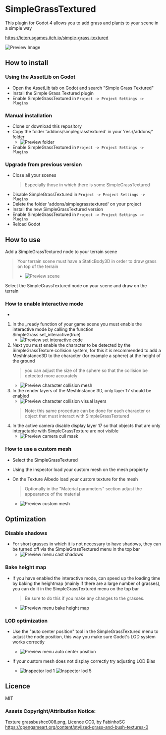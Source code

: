 # SimpleGrassTextured
This plugin for Godot 4 allows you to add grass and plants to your scene in a simple way

https://icterusgames.itch.io/simple-grass-textured

![Preview Image](https://github.com/IcterusGames/SimpleGrassTexturedPreview/raw/main/previews/preview_03.jpg)


## How to install

### Using the AssetLib on Godot
* Open the AssetLib tab on Godot and search "Simple Grass Textured"
* Install the Simple Grass Textured plugin
* Enable SimpleGrassTextured in `Project -> Project Settings -> Plugins`

### Manual installation
* Clone or download this repository
* Copy the folder 'addons/simplegrasstextured' in your 'res://addons/' folder
  - ![Preview folder](https://github.com/IcterusGames/SimpleGrassTexturedPreview/raw/main/previews/folder.png)
* Enable SimpleGrassTextured in `Project -> Project Settings -> Plugins`

### Upgrade from previous version
* Close all your scenes
  > Especially those in which there is some SimpleGrassTextured
* Disable SimpleGrassTextured in `Project -> Project Settings -> Plugins`
* Delete the folder 'addons/simplegrasstextured' on your project
* Install the new SimpleGrassTextured version
* Enable SimpleGrassTextured in `Project -> Project Settings -> Plugins`
* Reload Godot

## How to use

Add a SimpleGrassTextured node to your terrain scene
> Your terrain scene must have a StaticBody3D in order to draw grass on top of the terrain
> - ![Preview scene](https://github.com/IcterusGames/SimpleGrassTexturedPreview/raw/main/previews/simple_scene.png)

Select the SimpleGrassTextured node on your scene and draw on the terrain

### How to enable interactive mode
- <picture>
  <img alt="" src="https://github.com/IcterusGames/SimpleGrassTexturedPreview/raw/main/previews/sgt2_interactive.gif">
</picture>


1. In the _ready function of your game scene you must enable the interactive mode by calling the function SimpleGrass.set_interactive(true)
   - ![Preview set interactive code](https://github.com/IcterusGames/SimpleGrassTexturedPreview/raw/main/previews/sgt2_set_interactive.png)
2. Next you must enable the character to be detected by the SimpleGrassTexture collision system, for this it is recommended to add a MeshInstance3D to the character (for example a sphere) at the height of the ground
   > you can adjust the size of the sphere so that the collision be detected more accurately
   - ![Preview character collision mesh](https://github.com/IcterusGames/SimpleGrassTexturedPreview/raw/main/previews/sgt2_character_collision_mesh.png)
3. In the render layers of the MeshInstance 3D, only layer 17 should be enabled
   - ![Preview character collision visual layers](https://github.com/IcterusGames/SimpleGrassTexturedPreview/raw/main/previews/sgt2_character_collision_layers.png)
   > Note: this same procedure can be done for each character or object that must interact with SimpleGrassTextured
4. In the active camera disable display layer 17 so that objects that are only interactable with SimpleGrassTexture are not visible
   - ![Preview camera cull mask](https://github.com/IcterusGames/SimpleGrassTexturedPreview/raw/main/previews/sgt2_camera_cull_mask.png)

### How to use a custom mesh

* Select the SimpleGrassTextured
* Using the inspector load your custom mesh on the mesh propierty
* On the Texture Albedo load your custom texture for the mesh
  > Optionally in the "Material parameters" section adjust the appearance of the material

  - ![Preview custom mesh](https://github.com/IcterusGames/SimpleGrassTexturedPreview/raw/main/previews/sgt2_custom_mesh.png)

## Optimization

### Disable shadows

* For short grasses in which it is not necessary to have shadows, they can be turned off via the SimpleGrassTextured menu in the top bar
  - ![Preview menu cast shadows](https://github.com/IcterusGames/SimpleGrassTexturedPreview/raw/main/previews/sgt2_optimization_shadows.png)

### Bake height map

* If you have enabled the interactive mode, can speed up the loading time by baking the heightmap (mainly if there are a large number of grasses), you can do it in the SimpleGrassTextured menu on the top bar
  > Be sure to do this if you make any changes to the grasses.
  - ![Preview menu bake height map](https://github.com/IcterusGames/SimpleGrassTexturedPreview/raw/main/previews/sgt2_optimization_bake_height_map.png)

### LOD optimization

* Use the "auto center position" tool in the SimpleGrassTextured menu to adjust the node position, this way you make sure Godot's LOD system works correctly
  - ![Preview menu auto center position](https://github.com/IcterusGames/SimpleGrassTexturedPreview/raw/main/previews/sgt2_optimization_auto_center_position.png)

* If your custom mesh does not display correctly try adjusting LOD Bias
  - ![Inspector lod 1](https://github.com/IcterusGames/SimpleGrassTexturedPreview/raw/main/previews/lod_bias_1.jpg)
    ![Inspector lod 5](https://github.com/IcterusGames/SimpleGrassTexturedPreview/raw/main/previews/lod_bias_5.jpg)

## Licence

MIT

### Assets Copyright/Attribution Notice:

Texture grassbushcc008.png, Licence CC0, by FabinhoSC https://opengameart.org/content/stylized-grass-and-bush-textures-0
